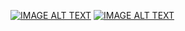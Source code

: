 [![IMAGE ALT TEXT](http://img.youtube.com/vi/HzEnl56zZys/0.jpg)](https://www.youtube.com/watch?v=HzEnl56zZys "第五周翻轉教學影片")
[![IMAGE ALT TEXT](http://img.youtube.com/vi/_hNAIr3vqrY/0.jpg)](https://www.youtube.com/watch?v=_hNAIr3vqrY "隨機檔副程式鏈結串列1")

